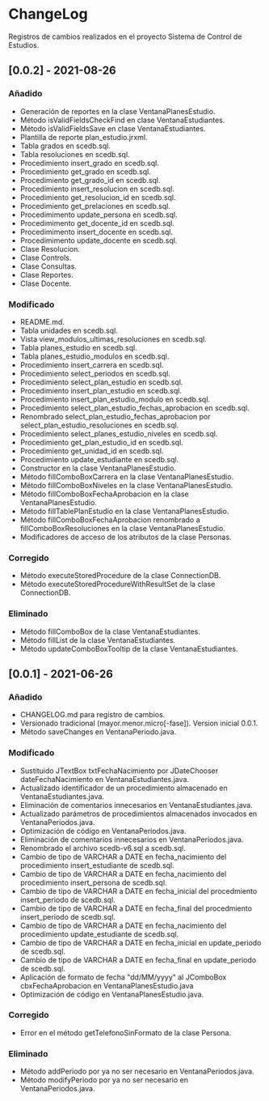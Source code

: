 # ChangeLog
Registros de cambios realizados en el proyecto Sistema de Control de Estudios.
## [0.0.2] - 2021-08-26
### Añadido
- Generación de reportes en la clase VentanaPlanesEstudio.
- Método isValidFieldsCheckFind en clase VentanaEstudiantes.
- Método isValidFieldsSave en clase VentanaEstudiantes.
- Plantilla de reporte plan_estudio.jrxml.
- Tabla grados en scedb.sql.
- Tabla resoluciones en scedb.sql.
- Procedimiento insert_grado en scedb.sql.
- Procedimiento get_grado en scedb.sql.
- Procedimiento get_grado_id en scedb.sql.
- Procedimiento insert_resolucion en scedb.sql.
- Procedimiento get_resolucion_id en scedb.sql.
- Procedimiento get_prelaciones en scedb.sql.
- Procedimimento update_persona en scedb.sql.
- Procedimimento get_docente_id en scedb.sql.
- Procedimimento insert_docente en scedb.sql.
- Procedimimento update_docente en scedb.sql.
- Clase Resolucion.
- Clase Controls.
- Clase Consultas.
- Clase Reportes.
- Clase Docente.

### Modificado
- README.md.
- Tabla unidades en scedb.sql.
- Vista view_modulos_ultimas_resoluciones en scedb.sql.
- Tabla planes_estudio en scedb.sql.
- Tabla planes_estudio_modulos en scedb.sql.
- Procedimiento insert_carrera en scedb.sql.
- Procedimiento select_periodos en scedb.sql.
- Procedimiento select_plan_estudio en scedb.sql.
- Procedimiento insert_plan_estudio en scedb.sql.
- Procedimiento insert_plan_estudio_modulo en scedb.sql.
- Procedimiento select_plan_estudio_fechas_aprobacion en scedb.sql.
- Renombrado select_plan_estudio_fechas_aprobacion por select_plan_estudio_resoluciones en scedb.sql.
- Procedimiento select_planes_estudio_niveles en scedb.sql.
- Procedimiento get_plan_estudio_id en scedb.sql.
- Procedimiento get_unidad_id en scedb.sql.
- Procedimiento update_estudiante en scedb.sql.
- Constructor en la clase VentanaPlanesEstudio.
- Método fillComboBoxCarrera en la clase VentanaPlanesEstudio.
- Método fillComboBoxNiveles en la clase VentanaPlanesEstudio.
- Método fillComboBoxFechaAprobacion en la clase VentanaPlanesEstudio.
- Método fillTablePlanEstudio en la clase VentanaPlanesEstudio.
- Método fillComboBoxFechaAprobacion renombrado a fillComboBoxResoluciones en la clase VentanaPlanesEstudio.
- Modificadores de acceso de los atributos de la clase Personas.

### Corregido
- Método executeStoredProcedure de la clase ConnectionDB.
- Método executeStoredProcedureWithResultSet de la clase ConnectionDB.

### Eliminado
- Método fillComboBox de la clase VentanaEstudiantes.
- Método fillList de la clase VentanaEstudiantes.
- Método updateComboBoxTooltip de la clase VentanaEstudiantes.

## [0.0.1] - 2021-06-26
### Añadido
- CHANGELOG.md para registro de cambios.
- Versionado tradicional (mayor.menor.micro[-fase]). Version inicial 0.0.1.
- Método saveChanges en VentanaPeriodo.java.

### Modificado
- Sustituido JTextBox txtFechaNacimiento por JDateChooser dateFechaNacimiento en VentanaEstudiantes.java.
- Actualizado identificador de un procedimiento almacenado en VentanaEstudiantes.java.
- Eliminación de comentarios innecesarios en VentanaEstudiantes.java.
- Actualizado parámetros de procedimientos almacenados invocados en VentanaPeriodos.java.
- Optimización de código en VentanaPeriodos.java.
- Eliminación de comentarios innecesarios en VentanaPeriodos.java.
- Renombrado el archivo scedb-v6.sql a scedb.sql.
- Cambio de tipo de VARCHAR a DATE en fecha_nacimiento del procedimiento insert_estudiante de scedb.sql.
- Cambio de tipo de VARCHAR a DATE en fecha_nacimiento del procedimiento insert_persona de scedb.sql.
- Cambio de tipo de VARCHAR a DATE en fecha_inicial del procedmiento insert_periodo de scedb.sql.
- Cambio de tipo de VARCHAR a DATE en fecha_final del procedmiento insert_periodo de scedb.sql.
- Cambio de tipo de VARCHAR a DATE en fecha_nacimiento del procedimiento update_estudiante de scedb.sql.
- Cambio de tipo de VARCHAR a DATE en fecha_inicial en update_periodo de scedb.sql.
- Cambio de tipo de VARCHAR a DATE en fecha_final en update_periodo de scedb.sql.
- Aplicación de formato de fecha "dd/MM/yyyy" al JComboBox cbxFechaAprobacion en VentanaPlanesEstudio.java
- Optimización de código en VentanaPlanesEstudio.java.

### Corregido
- Error en el método getTelefonoSinFormato de la clase Persona.

### Eliminado
- Método addPeriodo por ya no ser necesario en VentanaPeriodos.java.
- Método modifyPeriodo por ya no ser necesario en VentanaPeriodos.java.

